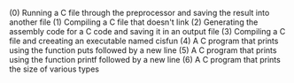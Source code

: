 (0) Running a C file through the preprocessor and saving the result into another file
(1) Compiling a C file that doesn't link
(2) Generating the assembly code for a C code and saving it in an output file
(3) Compiling a C file and creeating an executable named cisfun
(4) A C program that prints using the function puts followed by a new line
(5) A C program that prints using the function printf followed by a new line
(6) A C program that prints the size of various types
